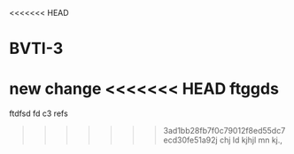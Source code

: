 <<<<<<< HEAD
# BVTI-3

new change
<<<<<<< HEAD
ftggds
=======
ftdfsd
fd
c3 
refs
>>>>>>> 3ad1bb28fb7f0c79012f8ed55dc7ecd30fe51a92j
chj
 ld
kjhjl
mn
kj.,
